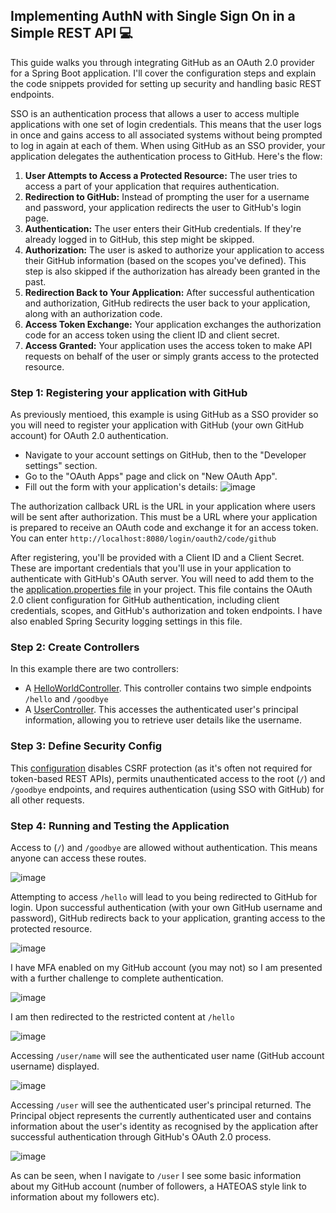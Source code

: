 ## Implementing AuthN with Single Sign On in a Simple REST API :computer:

This guide walks you through integrating GitHub as an OAuth 2.0 provider for a Spring Boot application. I'll cover the configuration steps and explain the code snippets provided for setting up security and handling basic REST endpoints.

SSO is an authentication process that allows a user to access multiple applications with one set of login credentials. This means that the user logs in once and gains access to all associated systems without being prompted to log in again at each of them. When using GitHub as an SSO provider, your application delegates the authentication process to GitHub. Here's the flow:

1. **User Attempts to Access a Protected Resource:** The user tries to access a part of your application that requires authentication.  
2. **Redirection to GitHub:** Instead of prompting the user for a username and password, your application redirects the user to GitHub's login page.  
3. **Authentication:** The user enters their GitHub credentials. If they're already logged in to GitHub, this step might be skipped.  
4. **Authorization:** The user is asked to authorize your application to access their GitHub information (based on the scopes you've defined). This step is also skipped if the authorization has already been granted in the past.  
5. **Redirection Back to Your Application:** After successful authentication and authorization, GitHub redirects the user back to your application, along with an authorization code.  
6. **Access Token Exchange:** Your application exchanges the authorization code for an access token using the client ID and client secret.  
7. **Access Granted:** Your application uses the access token to make API requests on behalf of the user or simply grants access to the protected resource.  

### Step 1: Registering your application with GitHub
As previously mentioed, this example is using GitHub as a SSO provider so you will need to register your application with GitHub (your own GitHub account) for OAuth 2.0 authentication.

- Navigate to your account settings on GitHub, then to the "Developer settings" section.
- Go to the "OAuth Apps" page and click on "New OAuth App".
- Fill out the form with your application's details:
       ![image](https://github.com/lit-alan/SD4-Adv-Enterprise-App-Development/assets/4732629/049470b0-3bd4-4901-879c-bc48b9dd8bd7)
 
The authorization callback URL is the URL in your application where users will be sent after authorization. This must be a URL where your application is prepared to receive an OAuth code and exchange it for an access token. You can enter ```http://localhost:8080/login/oauth2/code/github```

After registering, you'll be provided with a Client ID and a Client Secret. These are important credentials that you'll use in your application to authenticate with GitHub's OAuth server. You will need to add them to the the [application.properties file](https://github.com/lit-alan/SD4-Adv-Enterprise-App-Development/blob/master/Security/Example%20of%20Using%20SSO%20(oAuth)%20for%20AutnN/REST_API_Using_SSO/src/main/resources/application.properties) in your project. This file contains the OAuth 2.0 client configuration for GitHub authentication, including client credentials, scopes, and GitHub's authorization and token endpoints. I have also enabled Spring Security logging settings in this file.


### Step 2: Create Controllers

In this example there are two controllers:

- A [HelloWorldController](https://github.com/lit-alan/SD4-Adv-Enterprise-App-Development/blob/master/Security/Example%20of%20Using%20SSO%20(oAuth)%20for%20AutnN/REST_API_Using_SSO/src/main/java/com/example/rest_api_using_sso/controllers/HelloWorldController.java). This controller contains two simple endpoints ```/hello``` and ```/goodbye```
- A [UserController](https://github.com/lit-alan/SD4-Adv-Enterprise-App-Development/blob/master/Security/Example%20of%20Using%20SSO%20(oAuth)%20for%20AutnN/REST_API_Using_SSO/src/main/java/com/example/rest_api_using_sso/controllers/UserController.java). This accesses the authenticated user's principal information, allowing you to retrieve user details like the username.


### Step 3: Define Security Config

This [configuration](https://github.com/lit-alan/SD4-Adv-Enterprise-App-Development/blob/master/Security/Example%20of%20Using%20SSO%20(oAuth)%20for%20AutnN/REST_API_Using_SSO/src/main/java/com/example/rest_api_using_sso/security/SecurityConfig.java) disables CSRF protection (as it's often not required for token-based REST APIs), permits unauthenticated access to the root (```/```) and ```/goodbye``` endpoints, and requires authentication (using SSO with GitHub) for all other requests.


### Step 4: Running and Testing the Application

Access to (```/```) and ```/goodbye``` are allowed without authentication. This means anyone can access these routes.

![image](https://github.com/lit-alan/SD4-Adv-Enterprise-App-Development/assets/4732629/57914e13-39b4-4f2d-abf0-8ab3faec89bd)


Attempting to access ```/hello``` will lead to you being redirected to GitHub for login. Upon successful authentication (with your own GitHub username and password), GitHub redirects back to your application, granting access to the protected resource.

![image](https://github.com/lit-alan/SD4-Adv-Enterprise-App-Development/assets/4732629/f3380cac-62f3-452e-9079-540aa6a6f924)

I have MFA enabled on my GitHub account (you may not) so I am presented with a further challenge to complete authentication.

![image](https://github.com/lit-alan/SD4-Adv-Enterprise-App-Development/assets/4732629/59b8b9a7-b481-4207-80fd-fb707611a393)

I am then redirected to the restricted content at ```/hello```

![image](https://github.com/lit-alan/SD4-Adv-Enterprise-App-Development/assets/4732629/6de395ec-03b1-4f36-a543-cbd32e1a2cbe)


Accessing ```/user/name``` will see the authenticated user name (GitHub account username) displayed.

![image](https://github.com/lit-alan/SD4-Adv-Enterprise-App-Development/assets/4732629/bf43c207-3d41-4165-9a25-852e9a42d912)


Accessing ```/user``` will see the authenticated user's principal returned. The Principal object represents the currently authenticated user and contains information about the user's identity as recognised by the application after successful authentication through GitHub's OAuth 2.0 process. 

![image](https://github.com/lit-alan/SD4-Adv-Enterprise-App-Development/assets/4732629/3a1cd68e-a533-4d57-9f57-9cf0d4c284a9)


 As can be seen, when I navigate to ```/user```  I see some basic information about my GitHub account (number of followers, a HATEOAS style link to information about my followers etc).
 




